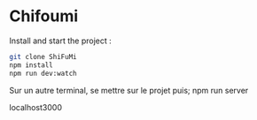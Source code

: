 # Chifoumi

Install and start the project :

```bash
git clone ShiFuMi
npm install
npm run dev:watch

```
Sur un autre terminal, se mettre sur le projet puis;
npm run server

localhost3000

